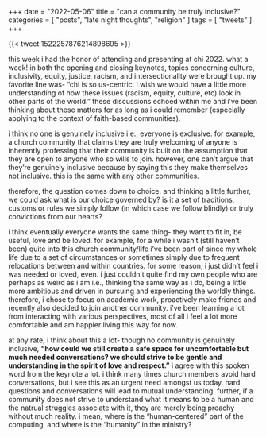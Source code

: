 +++
date = "2022-05-06"
title = "can a community be truly inclusive?"
categories = [ "posts", "late night thoughts", "religion" ]
tags = [ "tweets" ]
+++

{{< tweet 1522257876214898695 >}} 

this week i had the honor of attending and presenting at chi 2022. what a week! in both the opening and closing keynotes, topics concerning culture, inclusivity, equity, justice, racism, and intersectionality were brought up. my favorite line was- “chi is so us-centric. i wish we would have a little more understanding of how these issues (racism, equity, culture, etc) look in other parts of the world.” these discussions echoed within me and i’ve been thinking about these matters for as long as i could remember (especially applying to the context of faith-based communities).

i think no one is genuinely inclusive i.e., everyone is exclusive. for example, a church community that claims they are truly welcoming of anyone is inherently professing that their community is built on the assumption that they are open to anyone who so wills to join. however, one can’t argue that they’re genuinely inclusive because by saying this they make themselves not inclusive. this is the same with any other communities.

therefore, the question comes down to choice. and thinking a little further, we could ask what is our choice governed by? is it a set of traditions, customs or rules we simply follow (in which case we follow blindly) or truly convictions from our hearts?

i think eventually everyone wants the same thing- they want to fit in, be useful, love and be loved. for example, for a while i wasn’t (still haven’t been) quite into this church community/life i’ve been part of since my whole life due to a set of circumstances or sometimes simply due to frequent relocations between and within countries. for some reason, i just didn’t feel i was needed or loved, even. i just couldn’t quite find my own people who are perhaps as weird as i am i.e., thinking the same way as i do, being a little more ambitious and driven in pursuing and experiencing the worldly things. therefore, i chose to focus on academic work, proactively make friends and recently also decided to join another community. i’ve been learning a lot from interacting with various perspectives, most of all i feel a lot more comfortable and am happier living this way for now.

at any rate, i think about this a lot- though no community is genuinely inclusive, **“how could we still create a safe space for uncomfortable but much needed conversations? we should strive to be gentle and understanding in the spirit of love and respect.”** i agree with this spoken word from the keynote a lot. i think many times church members avoid hard conversations, but i see this as an urgent need amongst us today. hard questions and conversations will lead to mutual understanding. further, if a community does not strive to understand what it means to be a human and the natrual struggles associate with it, they are merely being preachy without much reality. i mean, where is the “human-centered” part of the computing, and where is the “humanity” in the ministry?